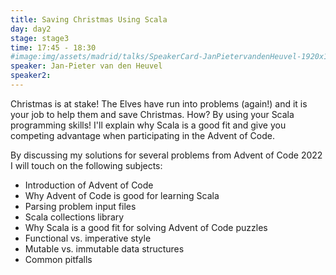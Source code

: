 ```yaml
---
title: Saving Christmas Using Scala
day: day2
stage: stage3
time: 17:45 - 18:30
#image:img/assets/madrid/talks/SpeakerCard-JanPietervandenHeuvel-1920x1080.png
speaker: Jan-Pieter van den Heuvel
speaker2:
---
```


Christmas is at stake! The Elves have run into problems (again!) and it is your job to help them and save Christmas. How? By using your Scala programming skills! I'll explain why Scala is a good fit and give you competing advantage when participating in the Advent of Code.

By discussing my solutions for several problems from Advent of Code 2022 I will touch on the following subjects:
* Introduction of Advent of Code
* Why Advent of Code is good for learning Scala
* Parsing problem input files
* Scala collections library
* Why Scala is a good fit for solving Advent of Code puzzles
* Functional vs. imperative style
* Mutable vs. immutable data structures
* Common pitfalls
